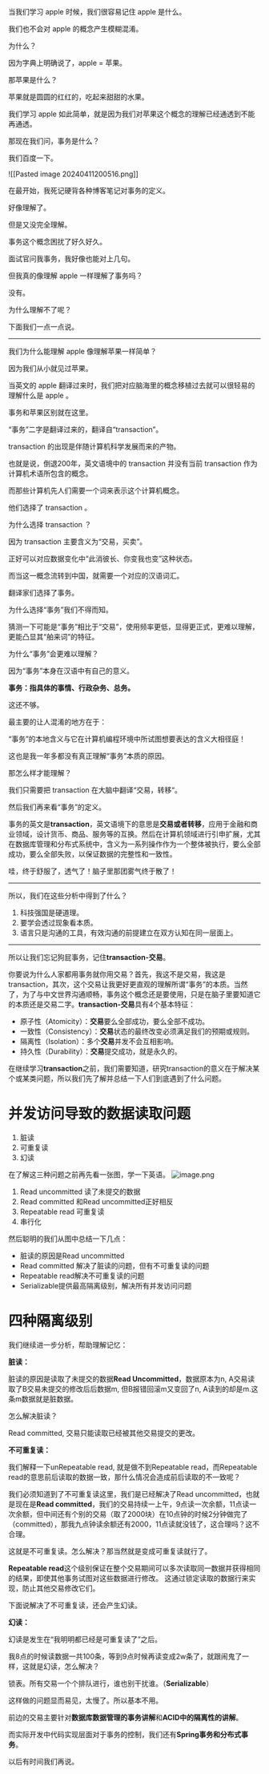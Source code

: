 当我们学习 apple 时候，我们很容易记住 apple 是什么。

我们也不会对 apple 的概念产生模糊混淆。

为什么？

因为字典上明确说了，apple = 苹果。

那苹果是什么？

苹果就是圆圆的红红的，吃起来甜甜的水果。

我们学习 apple 如此简单，就是因为我们对苹果这个概念的理解已经通透到不能再通透。

那现在我们问，事务是什么？

我们百度一下。

![[Pasted image 20240411200516.png]]

在最开始，我死记硬背各种博客笔记对事务的定义。

好像理解了。

但是又没完全理解。

事务这个概念困扰了好久好久。

面试官问我事务，我好像也能对上几句。

但我真的像理解 apple 一样理解了事务吗？

没有。

为什么理解不了呢？

下面我们一点一点说。

---

我们为什么能理解 apple 像理解苹果一样简单？

因为我们从小就见过苹果。

当英文的 apple 翻译过来时，我们把对应脑海里的概念移植过去就可以很轻易的理解什么是 apple 。

事务和苹果区别就在这里。

“事务”二字是翻译过来的，翻译自“transaction”。

transaction 的出现是伴随计算机科学发展而来的产物。

也就是说，倒退200年，英文语境中的 transaction 并没有当前 transaction 作为计算机术语所包含的概念。

而那些计算机先人们需要一个词来表示这个计算机概念。

他们选择了 transaction 。

为什么选择 transaction ？

因为 transaction 主要含义为“交易，买卖”。

正好可以对应数据变化中“此消彼长、你变我也变”这种状态。

而当这一概念流转到中国，就需要一个对应的汉语词汇。

翻译家们选择了事务。

为什么选择“事务”我们不得而知。

猜测一下可能是“事务”相比于“交易”，使用频率更低，显得更正式，更难以理解，更能凸显其“舶来词”的特征。

为什么“事务”会更难以理解？

因为“事务”本身在汉语中有自己的意义。

**事务：指具体的事情、行政杂务、总务。**

这还不够。

最主要的让人混淆的地方在于：

“事务”的本地含义与它在计算机编程环境中所试图想要表达的含义大相径庭！

这也是我一年多都没有真正理解“事务”本质的原因。

那怎么样才能理解？

我们只需要把 transaction 在大脑中翻译“交易，转移“。

然后我们再来看“事务”的定义。

事务的英文是**transaction**，英文语境下的意思是**交易或者转移**，应用于金融和商业领域，设计货币、商品、服务等的互换。然后在计算机领域进行引申扩展，尤其在数据库管理和分布式系统中，含义为一系列操作作为一个整体被执行，要么全部成功，要么全部失败，以保证数据的完整性和一致性。

哇，终于舒服了，透气了！脑子里那团雾气终于散了！

---

所以，我们在这些分析中得到了什么？

1. 科技强国是硬道理。
2. 要学会透过现象看本质。
3. 语言只是沟通的工具，有效沟通的前提建立在双方认知在同一层面上。

---

所以让我们忘记狗屁事务，记住**transaction-交易**。

你要说为什么人家都用事务就你用交易？首先，我这不是交易，我这是transaction，其次，这个交易让我更好更直观的理解所谓“事务”的本质。当然了，为了与中文世界沟通顺畅，事务这个概念还是要使用，只是在脑子里要知道它的本质还是交易二字。**transaction-交易**具有4个基本特征：

- 原子性（Atomicity）：**交易**要么全部成功，要么全部不成功。
- 一致性（Consistency）：**交易**状态的最终改变必须满足我们的预期或规则。
- 隔离性（Isolation）：多个**交易**并发不会互相影响。
- 持久性（Durability）：**交易**提交成功，就是永久的。

在继续学习**transaction**之前，我们需要知道，研究transaction的意义在于解决某个或某类问题，所以我们先了解并总结一下人们到底遇到了什么问题。
# 并发访问导致的数据读取问题

1. 脏读
2. 可重复读
3. 幻读

在了解这三种问题之前再先看一张图，学一下英语。
![image.png](https://cdn.nlark.com/yuque/0/2023/png/25734432/1701261056573-251b4064-9cce-4a51-9289-c0ad68b00017.png#averageHue=%23fafaf9&clientId=u740bc2ec-819d-4&from=paste&height=182&id=u31b1625a&originHeight=250&originWidth=874&originalType=binary&ratio=1.375&rotation=0&showTitle=false&size=26471&status=done&style=none&taskId=u653ae8c1-83bb-4e48-9f53-62ee15be36a&title=&width=635.6363636363636)

1. Read uncommitted 读了未提交的数据
2. Read committed 和Read uncommitted正好相反
3. Repeatable read 可重复读
4. 串行化

然后聪明的我们从图中总结一下几点：

- 脏读的原因是Read uncommitted
- Read committed 解决了脏读的问题，但有不可重复读的问题
- Repeatable read解决不可重复读的问题
- Serializable提供最高隔离级别，解决所有并发访问问题
# 四种隔离级别
我们继续进一步分析，帮助理解记忆：

**脏读：**

脏读的原因是读取了未提交的数据**Read Uncommitted**，数据原本为n, A交易读取了B交易未提交的修改后后数据m, 但B报错回滚m又变回了n, A读到的却是m.这条m数据就是脏数据。

怎么解决脏读？

Read committed, 交易只能读取已经被其他交易提交的更改。

**不可重复读：**

我们解释一下unRepeatable read, 就是做不到Repeatable read，而Repeatable read的意思前后读取的数据一致，那什么情况会造成前后读取的不一致呢？

我们必须知道到了不可重复读这里，我们是已经解决了Read uncommitted，也就是现在是**Read committed**，我们的交易持续一上午，9点读一次余额，11点读一次余额，但中间还有个别的交易（取了2000块）在10点钟的时候2分钟做完了（committed），那我九点钟读余额还有2000，11点读就没钱了，这合理吗？这不合理。

这就是不可重复读。怎么解决？那当然就是变成可重复读就行了。

**Repeatable read**这个级别保证在整个交易期间可以多次读取同一数据并获得相同的结果，即使其他事务试图对这些数据进行修改。
这通过锁定读取的数据行来实现，防止其他交易修改它们。

下面说解决了不可重复读，还会产生幻读。

**幻读：**

幻读是发生在“我明明都已经是可重复读了”之后。

我8点的时候读数据一共100条，等到9点时候再读变成2w条了，就跟闹鬼了一样，这就是幻读，怎么解决？

锁表。所有交易一个个排队进行，谁也别干扰谁。（**Serializable**）

这样做的问题显而易见，太慢了。所以基本不用。

前边的交易主要针对**数据库数据管理的事务讲解**和**ACID中的隔离性的讲解**。

而实际开发中代码实现层面对于事务的控制，我们还有**Spring事务和分布式事务**。

以后有时间我们再说。

